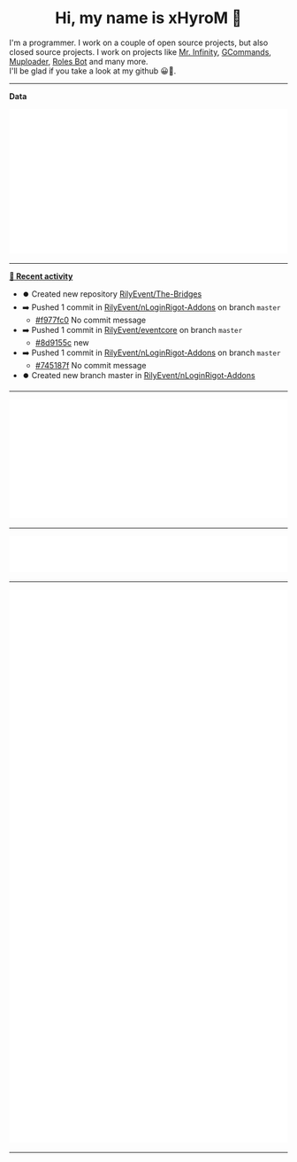<p align="center">
    <!-- <img src="https://avatars.githubusercontent.com/u/56601352" width="192" alt="hyro's pfp" /> -->
    <h1 align="center">Hi, my name is xHyroM 👋</h1>
</p>

I'm a programmer. I work on a couple of open source projects, but also closed source projects. I work on projects like [Mr. Infinity](https://discord.com/oauth2/authorize?client_id=720321585625694239&scope=bot%20applications.commands&permissions=8&redirect_uri=https://blobs.gq/imanager&prompt=consent&response_type=code), [GCommands](https://github.com/Garlic-Team/GCommands), [Muploader](https://github.com/xHyroM/Muploder), [Roles Bot](https://github.com/xHyroM/roles-bot) and many more.  
I'll be glad if you take a look at my github 😀👀.

___
**Data**

<img src="https://github.com/xHyroM/xHyroM/blob/master/.cache/base.svg">

___

**[📰 Recent activity](https://github.com/xHyroM)**
* ⏺️ Created new repository  [RilyEvent/The-Bridges](https://github.com/RilyEvent/The-Bridges)
* ➡️ Pushed 1 commit in [RilyEvent/nLoginRigot-Addons](https://github.com/RilyEvent/nLoginRigot-Addons) on branch `master`
  * [#f977fc0](https://github.com/RilyEvent/nLoginRigot-Addons/commit/f977fc0) No commit message
* ➡️ Pushed 1 commit in [RilyEvent/eventcore](https://github.com/RilyEvent/eventcore) on branch `master`
  * [#8d9155c](https://github.com/RilyEvent/eventcore/commit/8d9155c) new
* ➡️ Pushed 1 commit in [RilyEvent/nLoginRigot-Addons](https://github.com/RilyEvent/nLoginRigot-Addons) on branch `master`
  * [#745187f](https://github.com/RilyEvent/nLoginRigot-Addons/commit/745187f) No commit message
* ⏺️ Created new branch master in [RilyEvent/nLoginRigot-Addons](https://github.com/RilyEvent/nLoginRigot-Addons)


___

<img src="https://github.com/xHyroM/xHyroM/blob/master/.cache/isocalendar.svg">

___

<img src="https://github.com/xHyroM/xHyroM/blob/master/.cache/languages.svg">

___

<img src="https://github.com/xHyroM/xHyroM/blob/master/.cache/achievements.svg">

___
